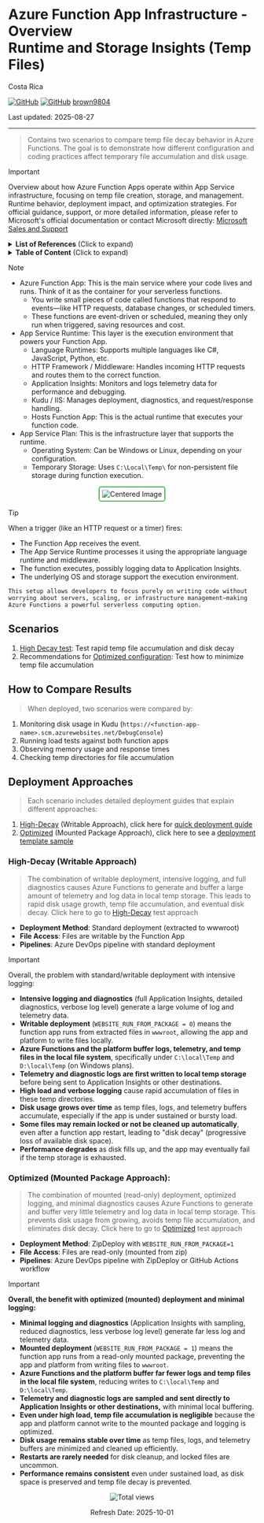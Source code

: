 # Azure Function App Infrastructure - Overview <br/> Runtime and Storage Insights (Temp Files)

Costa Rica

[![GitHub](https://badgen.net/badge/icon/github?icon=github&label)](https://github.com)
[![GitHub](https://img.shields.io/badge/--181717?logo=github&logoColor=ffffff)](https://github.com/)
[brown9804](https://github.com/brown9804)

Last updated: 2025-08-27

-----------------------------

> Contains two scenarios to compare temp file decay behavior in Azure Functions. The goal is to demonstrate how different configuration and coding practices affect temporary file accumulation and disk usage.

> [!IMPORTANT]
> Overview about how Azure Function Apps operate within App Service infrastructure, focusing on temp file creation, storage, and management. Runtime behavior, deployment impact, and optimization strategies. For official guidance, support, or more detailed information, please refer to Microsoft's official documentation or contact Microsoft directly: [Microsoft Sales and Support](https://support.microsoft.com/contactus?ContactUsExperienceEntryPointAssetId=S.HP.SMC-HOME)

<details>
<summary><b>List of References</b> (Click to expand)</summary>
  
- [Kudu service overview](https://learn.microsoft.com/en-us/azure/app-service/resources-kudu)
- [log levels types](https://learn.microsoft.com/en-us/azure/azure-functions/configure-monitoring?tabs=v2#configure-log-levels)
- [How to configure monitoring for Azure Functions](https://learn.microsoft.com/en-us/azure/azure-functions/configure-monitoring?tabs=v2)
- [host.json reference for Azure Functions 2.x and later](https://learn.microsoft.com/en-us/azure/azure-functions/functions-host-json#override-hostjson-values)
- [Sampling overrides %](https://learn.microsoft.com/en-us/azure/azure-monitor/app/java-standalone-config#sampling-overrides)
- [Sampling in Azure Monitor Application Insights with OpenTelemetry](https://learn.microsoft.com/en-us/azure/azure-monitor/app/opentelemetry-sampling)
- [Azure Functions deployment technologies](https://learn.microsoft.com/en-us/azure/azure-functions/functions-deployment-technologies)
- [Run your Azure Functions from a package file](https://learn.microsoft.com/en-us/azure/azure-functions/run-functions-from-deployment-package)
- [Continuous delivery by using Azure DevOps](https://learn.microsoft.com/en-us/azure/azure-functions/functions-continuous-deployment)
- [Continuous delivery by using GitHub Actions](https://learn.microsoft.com/en-us/azure/azure-functions/functions-how-to-github-actions)
- [Best practices for reliable Azure Functions](https://learn.microsoft.com/en-us/azure/azure-functions/functions-best-practices)
- [Improve the performance and reliability of Azure Functions](https://learn.microsoft.com/en-us/azure/azure-functions/performance-reliability)
- [Accessing the kudu service](https://github.com/projectkudu/kudu/wiki/Accessing-the-kudu-service) - GitHub repo
- [Understanding the Azure App Service file system](https://github.com/projectkudu/kudu/wiki/Understanding-the-Azure-App-Service-file-system#temporary-files) - GitHub repo

</details>

<details>
<summary><b>Table of Content</b> (Click to expand)</summary>

- [Scenarios](#scenarios)
- [How to Compare Results](#how-to-compare-results)
- [Deployment Approaches](#deployment-approaches)
    - [High-Decay ](#high-decay-writable-approach) - `Writable Approach + Configs`
    - [Optimized](#optimized-mounted-package-approach) - `Mounted Package Approach + Configs`

</details>

> [!NOTE]
> - Azure Function App: This is the main service where your code lives and runs. Think of it as the container for your serverless functions.
>   - You write small pieces of code called functions that respond to events—like HTTP requests, database changes, or scheduled timers.
>   - These functions are event-driven or scheduled, meaning they only run when triggered, saving resources and cost.
> - App Service Runtime: This layer is the execution environment that powers your Function App.
>   - Language Runtimes: Supports multiple languages like C#, JavaScript, Python, etc.
>   - HTTP Framework / Middleware: Handles incoming HTTP requests and routes them to the correct function.
>   - Application Insights: Monitors and logs telemetry data for performance and debugging.
>   - Kudu / IIS: Manages deployment, diagnostics, and request/response handling.
>   - Hosts Function App: This is the actual runtime that executes your function code.
> - App Service Plan: This is the infrastructure layer that supports the runtime.
>   - Operating System: Can be Windows or Linux, depending on your configuration.
>   - Temporary Storage: Uses `C:\Local\Temp\` for non-persistent file storage during function execution.

<div align="center">
  <img src="https://github.com/user-attachments/assets/4964fb4e-360c-4844-afda-7d0cddc1593c" alt="Centered Image" style="border: 2px solid #4CAF50; border-radius: 5px; padding: 5px;"/>
</div>

> [!TIP]
> When a trigger (like an HTTP request or a timer) fires: 
> - The Function App receives the event.
> - The App Service Runtime processes it using the appropriate language runtime and middleware.
> - The function executes, possibly logging data to Application Insights.
> - The underlying OS and storage support the execution environment.

`This setup allows developers to focus purely on writing code without worrying about servers, scaling, or infrastructure management—making Azure Functions a powerful serverless computing option.`

## Scenarios

1. [High Decay test](./scenario1-high-decay): Test rapid temp file accumulation and disk decay
2. Recommendations for [Optimized configuration](./scenario2-optimized): Test how to minimize temp file accumulation
   
## How to Compare Results

> When deployed, two scenarios were compared by:

1. Monitoring disk usage in Kudu (`https://<function-app-name>.scm.azurewebsites.net/DebugConsole`)
2. Running load tests against both function apps
3. Observing memory usage and response times
4. Checking temp directories for file accumulation

## Deployment Approaches

> Each scenario includes detailed deployment guides that explain different approaches:

1. [High-Decay](./scenario1-high-decay) (Writable Approach), click here for [quick deployment guide](./scenario1-high-decay/DEPLOYMENT.md)
2. [Optimized](./scenario2-optimized) (Mounted Package Approach), click here to see a [deployment template sample](./scenario2-optimized/az-functionapps-cicd-pipeline-template.yml)

###  High-Decay (Writable Approach)

> The combination of writable deployment, intensive logging, and full diagnostics causes Azure Functions to generate and buffer a large amount of telemetry and log data in local temp storage. This leads to rapid disk usage growth, temp file accumulation, and eventual disk decay. Click here to go to [High-Decay](./scenario1-high-decay) test approach

- **Deployment Method**: Standard deployment (extracted to wwwroot)
- **File Access**: Files are writable by the Function App
- **Pipelines**: Azure DevOps pipeline with standard deployment

> [!IMPORTANT]
> Overall, the problem with standard/writable deployment with intensive logging:
> - **Intensive logging and diagnostics** (full Application Insights, detailed diagnostics, verbose log level) generate a large volume of log and telemetry data.
> - **Writable deployment** (`WEBSITE_RUN_FROM_PACKAGE = 0`) means the function app runs from extracted files in `wwwroot`, allowing the app and platform to write files locally.
> - **Azure Functions and the platform buffer logs, telemetry, and temp files in the local file system**, specifically under `C:\local\Temp` and `D:\local\Temp` (on Windows plans).
> - **Telemetry and diagnostic logs are first written to local temp storage** before being sent to Application Insights or other destinations.
> - **High load and verbose logging** cause rapid accumulation of files in these temp directories.
> - **Disk usage grows over time** as temp files, logs, and telemetry buffers accumulate, especially if the app is under sustained or bursty load.
> - **Some files may remain locked or not be cleaned up automatically**, even after a function app restart, leading to "disk decay" (progressive loss of available disk space).
> - **Performance degrades** as disk fills up, and the app may eventually fail if the temp storage is exhausted.

### Optimized (Mounted Package Approach):

> The combination of mounted (read-only) deployment, optimized logging, and minimal diagnostics causes Azure Functions to generate and buffer very little telemetry and log data in local temp storage. This prevents disk usage from growing, avoids temp file accumulation, and eliminates disk decay. Click here to go to [Optimized](./scenario2-optimized) test approach

- **Deployment Method**: ZipDeploy with `WEBSITE_RUN_FROM_PACKAGE=1`
- **File Access**: Files are read-only (mounted from zip)
- **Pipelines**: Azure DevOps pipeline with ZipDeploy or GitHub Actions workflow

> [!IMPORTANT]
> **Overall, the benefit with optimized (mounted) deployment and minimal logging:**
> - **Minimal logging and diagnostics** (Application Insights with sampling, reduced diagnostics, less verbose log level) generate far less log and telemetry data.
> - **Mounted deployment** (`WEBSITE_RUN_FROM_PACKAGE = 1`) means the function app runs from a read-only mounted package, preventing the app and platform from writing files to `wwwroot`.
> - **Azure Functions and the platform buffer far fewer logs and temp files in the local file system**, reducing writes to `C:\local\Temp` and `D:\local\Temp`.
> - **Telemetry and diagnostic logs are sampled and sent directly to Application Insights or other destinations,** with minimal local buffering.
> - **Even under high load, temp file accumulation is negligible** because the app and platform cannot write to the mounted package and logging is optimized.
> - **Disk usage remains stable over time** as temp files, logs, and telemetry buffers are minimized and cleaned up efficiently.
> - **Restarts are rarely needed** for disk cleanup, and locked files are uncommon.
> - **Performance remains consistent** even under sustained load, as disk space is preserved and temp file decay is prevented.


<!-- START BADGE -->
<div align="center">
  <img src="https://img.shields.io/badge/Total%20views-1320-limegreen" alt="Total views">
  <p>Refresh Date: 2025-10-01</p>
</div>
<!-- END BADGE -->

